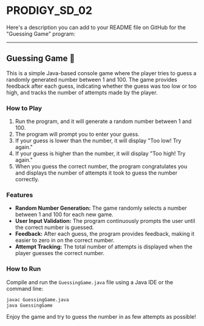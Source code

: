 # PRODIGY_SD_02
Here's a description you can add to your README file on GitHub for the "Guessing Game" program:

---

## Guessing Game 🎯

This is a simple Java-based console game where the player tries to guess a randomly generated number between 1 and 100. The game provides feedback after each guess, indicating whether the guess was too low or too high, and tracks the number of attempts made by the player.

### How to Play
1. Run the program, and it will generate a random number between 1 and 100.
2. The program will prompt you to enter your guess.
3. If your guess is lower than the number, it will display "Too low! Try again."
4. If your guess is higher than the number, it will display "Too high! Try again."
5. When you guess the correct number, the program congratulates you and displays the number of attempts it took to guess the number correctly.

### Features
- **Random Number Generation:** The game randomly selects a number between 1 and 100 for each new game.
- **User Input Validation:** The program continuously prompts the user until the correct number is guessed.
- **Feedback:** After each guess, the program provides feedback, making it easier to zero in on the correct number.
- **Attempt Tracking:** The total number of attempts is displayed when the player guesses the correct number.

### How to Run
Compile and run the `GuessingGame.java` file using a Java IDE or the command line:

```bash
javac GuessingGame.java
java GuessingGame
```

Enjoy the game and try to guess the number in as few attempts as possible!

